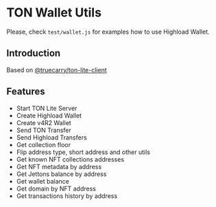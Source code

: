 # TON Wallet Utils

Please, check `test/wallet.js` for examples how to use Highload Wallet.

## Introduction
Based on [@truecarry/ton-lite-client](https://www.npmjs.com/package/@truecarry/ton-lite-client)

## Features
- Start TON Lite Server
- Create Highload Wallet
- Create v4R2 Wallet
- Send TON Transfer
- Send Highload Transfers
- Get collection floor
- Flip address type, short address and other utils
- Get known NFT collections addresses
- Get NFT metadata by address
- Get Jettons balance by address
- Get wallet balance
- Get domain by NFT address
- Get transactions history by address